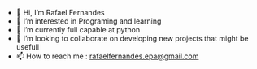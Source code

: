- 👋 Hi, I’m Rafael Fernandes
- 👀 I’m interested in Programing and learning 
- 🌱 I’m currently full capable at python
- 💞️ I’m looking to collaborate on developing new projects that might be usefull
- 📫 How to reach me : rafaelfernandes.epa@gmail.com

<!---
IntrovertStoner/IntrovertStoner is a ✨ special ✨ repository because its `README.md` (this file) appears on your GitHub profile.
You can click the Preview link to take a look at your changes.
--->
